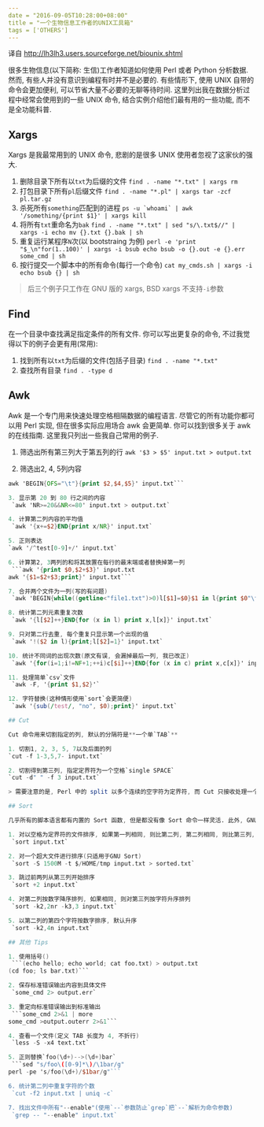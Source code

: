 ```yaml
---
date = "2016-09-05T10:28:00+08:00"
title = "一个生物信息工作者的UNIX工具箱"
tags = ['OTHERS']
---
```


译自 <http://lh3lh3.users.sourceforge.net/biounix.shtml>

很多生物信息(以下简称: 生信)工作者知道如何使用 Perl 或者 Python 分析数据. 然而, 有些人并没有意识到编程有时并不是必要的. 有些情形下, 使用 UNIX 自带的命令会更加便利, 可以节省大量不必要的无聊等待时间.
这里列出我在数据分析过程中经常会使用到的一些 UNIX 命令, 结合实例介绍他们最有用的一些功能, 而不是全功能科普.

## Xargs

Xargs 是我最常用到的 UNIX 命令, 悲剧的是很多 UNIX 使用者忽视了这家伙的强大.

1. 删除目录下所有以`txt`为后缀的文件
    `find . -name "*.txt" | xargs rm`
2. 打包目录下所有`pl`后缀文件
    `find . -name "*.pl" | xargs tar -zcf pl.tar.gz`
3. 杀死所有`something`匹配到的进程
    ```ps -u `whoami` | awk '/something/{print $1}' | xargs kill```
4. 将所有`txt`重命名为`bak`
    `find . -name "*.txt" | sed "s/\.txt$//" | xargs -i echo mv {}.txt {}.bak | sh`
5. 重复运行某程序`N`次(以 bootstraing 为例)
    `perl -e 'print "$_\n"for(1..100)' | xargs -i bsub echo bsub -o {}.out -e {}.err some_cmd | sh`
6. 按行提交一个脚本中的所有命令(每行一个命令)
    `cat my_cmds.sh | xargs -i echo bsub {} | sh`

> 后三个例子只工作在 GNU 版的 xargs, BSD xargs 不支持`-i`参数

## Find

在一个目录中查找满足指定条件的所有文件. 你可以写出更复杂的命令, 不过我觉得以下的例子会更有用(常用): 

1. 找到所有以`txt`为后缀的文件(包括子目录)
    `find . -name "*.txt"`
2. 查找所有目录
    `find . -type d`

## Awk

Awk 是一个专门用来快速处理空格相隔数据的编程语言. 尽管它的所有功能你都可以用 Perl 实现, 但在很多实际应用场合 awk 会更简单. 你可以找到很多关于 awk 的在线指南. 这里我只列出一些我自己常用的例子.

1. 筛选出所有第三列大于第五列的行
    `awk '$3 > $5' input.txt > output.txt`

2. 筛选出2, 4, 5列内容
 ```awk '{print $2,$4,$5}' input.txt > output.txt
awk 'BEGIN{OFS="\t"}{print $2,$4,$5}' input.txt```

3. 显示第 20 到 80 行之间的内容
  `awk 'NR>=20&&NR<=80' input.txt > output.txt`

4. 计算第二列内容的平均值
  `awk '{x+=$2}END{print x/NR}' input.txt`

5. 正则表达
 `awk '/^test[0-9]+/' input.txt`

6. 计算第2, 3两列的和将其放置在每行的最末端或者替换掉第一列
  ```awk '{print $0,$2+$3}' input.txt
awk '{$1=$2+$3;print}' input.txt```

7. 合并两个文件为一列(写的有问题)
  `awk 'BEGIN{while((getline<"file1.txt")>0)l[$1]=$0}$1 in l{print $0"\t"l[$1]}' file2.txt > output.txt`

8. 统计第二列元素重复次数
  `awk '{l[$2]++}END{for (x in l) print x,l[x]}' input.txt`

9. 只对第二行去重, 每个重复只显示第一个出现的值
  `awk '!($2 in l){print;l[$2]=1}' input.txt`

10. 统计不同词的出现次数(原文有误, 会漏掉最后一列, 我已改正)
  `awk '{for(i=1;i!=NF+1;++i)c[$i]++}END{for (x in c) print x,c[x]}' input.txt`

11. 处理简单`csv`文件
  `awk -F, '{print $1,$2}'`

12. 字符替换(这种情形使用`sort`会更简便)
  `awk '{sub(/test/, "no", $0);print}' input.txt`

## Cut

Cut 命令用来切割指定的列, 默认的分隔符是**一个单`TAB`**

1. 切割1, 2, 3, 5, 7以及后面的列
 `cut -f 1-3,5,7- input.txt`

2. 切割得到第三列, 指定定界符为一个空格`single SPACE`
 `cut -d" " -f 3 input.txt`

> 需要注意的是, Perl 中的 split 以多个连续的空字符为定界符, 而 Cut 只接收处理一个字符为定界符

## Sort

几乎所有的脚本语言都有内置的 Sort 函数, 但是都没有像 Sort 命令一样灵活. 此外, GNU sort 命令空间利用率也是非常高效. 我曾用不到 2GB 的内存排序一个 20GB 的文件. 如此强大的 sort 你自己实现的话会很难.

1. 对以空格为定界符的文件排序, 如果第一列相同, 则比第二列, 第二列相同, 则比第三列, 以此类推
  `sort input.txt`

2. 对一个超大文件进行排序(只适用于GNU Sort)
  `sort -S 1500M -t $/HOME/tmp input.txt > sorted.txt`

3. 跳过前两列从第三列开始排序
  `sort +2 input.txt`

4. 对第二列按数字降序排列, 如果相同, 则对第三列按字符升序排列
  `sort -k2,2nr -k3,3 input.txt`

5. 以第二列的第四个字符按数字排序, 默认升序
  `sort -k2,4n input.txt`

## 其他 Tips

1. 使用括号()
  ```(echo hello; echo world; cat foo.txt) > output.txt
(cd foo; ls bar.txt)```

2. 保存标准错误输出内容到具体文件
  `some_cmd 2> output.err`

3. 重定向标准错误输出到标准输出
  ```some_cmd 2>&1 | more
some_cmd >output.outerr 2>&1```

4. 查看一个文件(定义 TAB 长度为 4, 不折行)
  `less -S -x4 text.txt`

5. 正则替换`foo(\d+)-->(\d+)bar`
  ```sed "s/foo\([0-9]*\)/\1bar/g"
perl -pe 's/foo(\d+)/$1bar/g"```

6. 统计第二列中重复字符的个数
  `cut -f2 input.txt | uniq -c`

7. 找出文件中所有"--enable"(使用`--`参数防止`grep`把`--`解析为命令参数)
  `grep -- "--enable" input.txt`